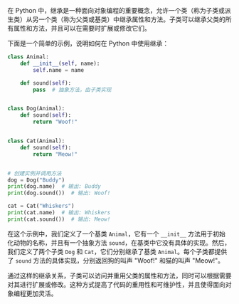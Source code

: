在 Python 中，继承是一种面向对象编程的重要概念，允许一个类（称为子类或派生类）从另一个类（称为父类或基类）中继承属性和方法。子类可以继承父类的所有属性和方法，并且可以在需要时扩展或修改它们。

下面是一个简单的示例，说明如何在 Python 中使用继承：

```python
class Animal:
    def __init__(self, name):
        self.name = name

    def sound(self):
        pass  # 抽象方法，由子类实现


class Dog(Animal):
    def sound(self):
        return "Woof!"


class Cat(Animal):
    def sound(self):
        return "Meow!"


# 创建实例并调用方法
dog = Dog("Buddy")
print(dog.name)  # 输出: Buddy
print(dog.sound())  # 输出: Woof!

cat = Cat("Whiskers")
print(cat.name)  # 输出: Whiskers
print(cat.sound())  # 输出: Meow!
```

在这个示例中，我们定义了一个基类 `Animal`，它有一个 `__init__` 方法用于初始化动物的名称，并且有一个抽象方法 `sound`，在基类中它没有具体的实现。然后，我们定义了两个子类 `Dog` 和 `Cat`，它们分别继承了基类 `Animal`。每个子类都提供了 `sound` 方法的具体实现，分别返回狗的叫声 "Woof!" 和猫的叫声 "Meow!"。

通过这样的继承关系，子类可以访问并重用父类的属性和方法，同时可以根据需要对其进行扩展或修改。这种方式提高了代码的重用性和可维护性，并且使得面向对象编程更加灵活。
